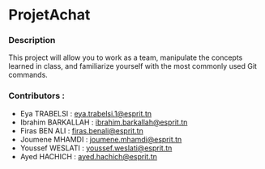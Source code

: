 # ProjetAchat
### Description
This project will allow you to work as a team, manipulate the concepts learned in class, and familiarize yourself with the most commonly used Git commands.


### Contributors : 
  * Eya TRABELSI : eya.trabelsi.1@esprit.tn
  * Ibrahim BARKALLAH : ibrahim.barkallah@esprit.tn
  * Firas BEN ALI : firas.benali@esprit.tn
  * Joumene MHAMDI : joumene.mhamdi@esprit.tn
  * Youssef WESLATI : youssef.weslati@esprit.tn
  * Ayed HACHICH : ayed.hachich@esprit.tn
  
